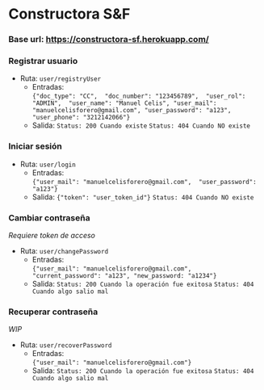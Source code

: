 # Constructora S&F

### Base url: https://constructora-sf.herokuapp.com/

### Registrar usuario
- Ruta: ``user/registryUser``
    - Entradas:  
         ``{"doc_type": "CC", 
            "doc_number": "123456789", 
            "user_rol": "ADMIN", 
            "user_name": "Manuel Celis",
            "user_mail": "manuelcelisforero@gmail.com",
            "user_password": "a123",
            "user_phone": "3212142066"}``
    - Salida: ``Status: 200 Cuando existe`` ``Status: 404 Cuando NO existe``  
    
### Iniciar sesión
- Ruta: ``user/login``
    - Entradas:  
         ``{"user_mail": "manuelcelisforero@gmail.com", 
            "user_password": "a123"}``
    - Salida: ``{"token": "user_token_id"}`` ``Status: 404 Cuando NO existe``  
    
### Cambiar contraseña
*Requiere token de acceso*
- Ruta: ``user/changePassword``
    - Entradas:  
         ``{"user_mail": "manuelcelisforero@gmail.com", 
            "current_password": "a123",
            "new_password: "a1234"}``
    - Salida: ``Status: 200 Cuando la operación fue exitosa`` ``Status: 404 Cuando algo salio mal``
    
### Recuperar contraseña
*WIP*
- Ruta: ``user/recoverPassword``
    - Entradas:  
         ``{"user_mail": "manuelcelisforero@gmail.com"}``
    - Salida: ``Status: 200 Cuando la operación fue exitosa`` ``Status: 404 Cuando algo salio mal``    
    
